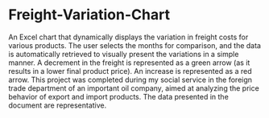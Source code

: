 # Freight-Variation-Chart
An Excel chart that dynamically displays the variation in freight costs for various products. The user selects the months for comparison, and the data is automatically retrieved to visually present the variations in a simple manner. A decrement in the freight is represented as a green arrow (as it results in a lower final product price). An increase is represented as a red arrow.
This project was completed during my social service in the foreign trade department of an important oil company, aimed at analyzing the price behavior of export and import products. The data presented in the document are representative.
